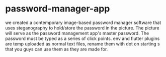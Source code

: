 # password-manager-app
we created a contemporary image-based password manager software that uses  steganography to hold/store the password in the picture. The picture will serve as the password  management app's master password. The password must be typed as a series of click points.
env and flutter plugins are temp uploaded as normal text files, rename them with dot on starting s that you guys can use them as they are made for.
